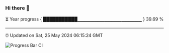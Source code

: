 ### Hi there 👋

⏳ Year progress { ███████████▁▁▁▁▁▁▁▁▁▁▁▁▁▁▁▁▁▁▁ } 39.69 %

---

⏰ Updated on Sat, 25 May 2024 06:15:24 GMT

![Progress Bar CI](https://github.com/liununu/liununu/workflows/Progress%20Bar%20CI/badge.svg)
